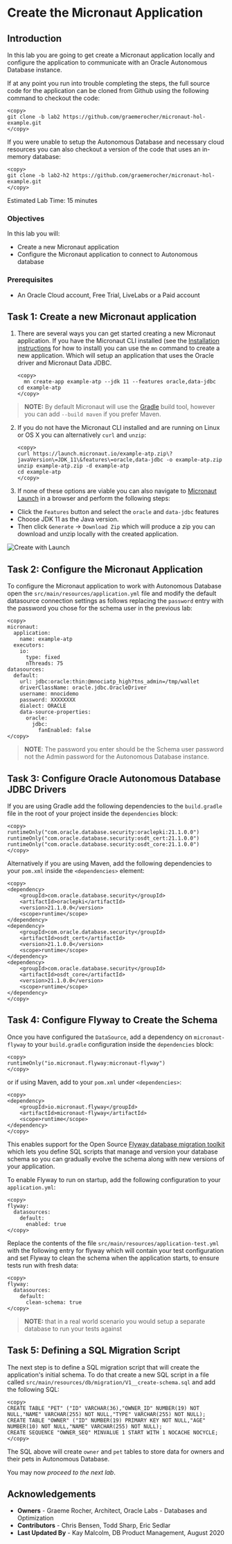 # Create the Micronaut Application

## Introduction

In this lab you are going to get create a Micronaut application locally and configure the application to communicate with an Oracle Autonomous Database instance.

If at any point you run into trouble completing the steps, the full source code for the application can be cloned from Github using the following command to checkout the code:

    <copy>
    git clone -b lab2 https://github.com/graemerocher/micronaut-hol-example.git
    </copy>

If you were unable to setup the Autonomous Database and necessary cloud resources you can also checkout a version of the code that uses an in-memory database:

    <copy>
    git clone -b lab2-h2 https://github.com/graemerocher/micronaut-hol-example.git
    </copy>


Estimated Lab Time: 15 minutes

### Objectives

In this lab you will:

* Create a new Micronaut application
* Configure the Micronaut application to connect to Autonomous database

### Prerequisites
- An Oracle Cloud account, Free Trial, LiveLabs or a Paid account

## Task 1: Create a new Micronaut application

1. There are several ways you can get started creating a new Micronaut application. If you have the Micronaut CLI installed (see the [Installation instructions](https://micronaut-projects.github.io/micronaut-starter/latest/guide/#installation) for how to install) you can use the `mn` command to create a new application. Which will setup an application that uses the Oracle driver and Micronaut Data JDBC.


    ```
    <copy>
      mn create-app example-atp --jdk 11 --features oracle,data-jdbc
    cd example-atp
    </copy>
    ```


> **NOTE:** By default Micronaut will use the [Gradle](https://gradle.org/) build tool, however you can add `--build maven` if you prefer Maven.

2. If you do not have the Micronaut CLI installed and are running on Linux or OS X you can alternatively `curl` and `unzip`:

    ```
    <copy>
    curl https://launch.micronaut.io/example-atp.zip\?javaVersion\=JDK_11\&features\=oracle,data-jdbc -o example-atp.zip
    unzip example-atp.zip -d example-atp
    cd example-atp
    </copy>
    ```

3. If none of these options are viable you can also navigate to [Micronaut Launch](https://micronaut.io/launch/) in a browser and perform the following steps:

* Click the `Features` button and select the `oracle` and `data-jdbc` features
* Choose JDK 11 as the Java version.
* Then click `Generate` -> `Download Zip` which will produce a zip you can download and unzip locally with the created application.

![Create with Launch](images/launch.png)

## Task 2: Configure the Micronaut Application

To configure the Micronaut application to work with Autonomous Database open the `src/main/resources/application.yml` file and modify the default datasource connection settings as follows replacing the `password` entry with the password you chose for the schema user in the previous lab:

    <copy>
    micronaut:
      application:
        name: example-atp
      executors:
        io:
          type: fixed
          nThreads: 75
    datasources:
      default:
        url: jdbc:oracle:thin:@mnociatp_high?tns_admin=/tmp/wallet
        driverClassName: oracle.jdbc.OracleDriver
        username: mnocidemo
        password: XXXXXXXX
        dialect: ORACLE
        data-source-properties:
          oracle:
            jdbc:
              fanEnabled: false     
    </copy>   

> **NOTE**: The password you enter should be the Schema user password not the Admin password for the Autonomous Database instance. 

## Task 3: Configure Oracle Autonomous Database JDBC Drivers

If you are using Gradle add the following dependencies to the `build.gradle` file in the root of your project inside the `dependencies` block:

    <copy>
    runtimeOnly("com.oracle.database.security:oraclepki:21.1.0.0")
    runtimeOnly("com.oracle.database.security:osdt_cert:21.1.0.0")
    runtimeOnly("com.oracle.database.security:osdt_core:21.1.0.0")
    </copy>

Alternatively if you are using Maven, add the following dependencies to your `pom.xml` inside the `<dependencies>` element:

    <copy>
    <dependency>
        <groupId>com.oracle.database.security</groupId>
        <artifactId>oraclepki</artifactId>
        <version>21.1.0.0</version>
        <scope>runtime</scope>
    </dependency>
    <dependency>
        <groupId>com.oracle.database.security</groupId>
        <artifactId>osdt_cert</artifactId>
        <version>21.1.0.0</version>
        <scope>runtime</scope>
    </dependency>
    <dependency>
        <groupId>com.oracle.database.security</groupId>
        <artifactId>osdt_core</artifactId>
        <version>21.1.0.0</version>
        <scope>runtime</scope>
    </dependency>
    </copy>

## Task 4: Configure Flyway to Create the Schema


Once you have configured the `DataSource`, add a dependency on `micronaut-flyway` to your `build.gradle` configuration inside the `dependencies` block:

    <copy>
    runtimeOnly("io.micronaut.flyway:micronaut-flyway")
    </copy>

or if using Maven, add to your `pom.xml` under `<dependencies>`:

    <copy>
    <dependency>
        <groupId>io.micronaut.flyway</groupId>
        <artifactId>micronaut-flyway</artifactId>
        <scope>runtime</scope>
    </dependency>
    </copy>

This enables support for the Open Source [Flyway database migration toolkit](https://flywaydb.org) which lets you define SQL scripts that manage and version your database schema so you can gradually evolve the schema along with new versions of your application.

To enable Flyway to run on startup, add the following configuration to your `application.yml`:

    <copy>
    flyway:
      datasources:
        default:
          enabled: true
    </copy>

Replace the contents of the file `src/main/resources/application-test.yml` with the following entry for flyway which will contain your test configuration and set Flyway to clean the schema when the application starts, to ensure tests run with fresh data:

    <copy>
    flyway:
      datasources:
        default:
          clean-schema: true
    </copy>

> **NOTE:** that in a real world scenario you would setup a separate database to run your tests against

## Task 5: Defining a SQL Migration Script

The next step is to define a SQL migration script that will create the application's initial schema. To do that create a new SQL script in a file called `src/main/resources/db/migration/V1__create-schema.sql` and add the following SQL:

    <copy>
    CREATE TABLE "PET" ("ID" VARCHAR(36),"OWNER_ID" NUMBER(19) NOT NULL,"NAME" VARCHAR(255) NOT NULL,"TYPE" VARCHAR(255) NOT NULL);
    CREATE TABLE "OWNER" ("ID" NUMBER(19) PRIMARY KEY NOT NULL,"AGE" NUMBER(10) NOT NULL,"NAME" VARCHAR(255) NOT NULL);
    CREATE SEQUENCE "OWNER_SEQ" MINVALUE 1 START WITH 1 NOCACHE NOCYCLE;
    </copy>

The SQL above will create `owner` and `pet` tables to store data for owners and their pets in Autonomous Database.



You may now *proceed to the next lab*.

## Acknowledgements
- **Owners** - Graeme Rocher, Architect, Oracle Labs - Databases and Optimization
- **Contributors** - Chris Bensen, Todd Sharp, Eric Sedlar
- **Last Updated By** - Kay Malcolm, DB Product Management, August 2020
